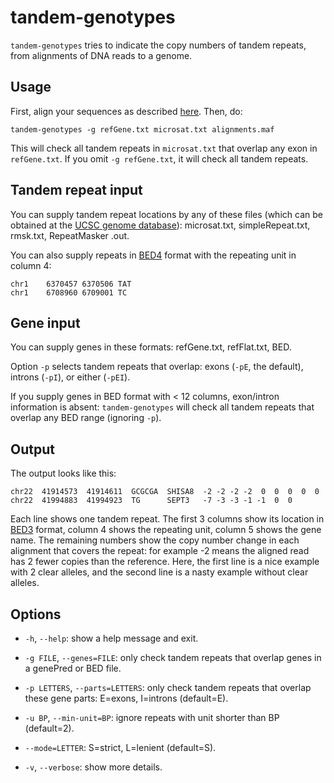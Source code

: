 # tandem-genotypes

`tandem-genotypes` tries to indicate the copy numbers of tandem
repeats, from alignments of DNA reads to a genome.

## Usage

First, align your sequences as described
[here](https://github.com/mcfrith/last-rna/blob/master/last-long-reads.md).
Then, do:

    tandem-genotypes -g refGene.txt microsat.txt alignments.maf

This will check all tandem repeats in `microsat.txt` that overlap any
exon in `refGene.txt`.  If you omit `-g refGene.txt`, it will check
all tandem repeats.

## Tandem repeat input

You can supply tandem repeat locations by any of these files (which
can be obtained at the [UCSC genome
database](http://genome.ucsc.edu/)): microsat.txt, simpleRepeat.txt,
rmsk.txt, RepeatMasker .out.

You can also supply repeats in
[BED4](https://genome.ucsc.edu/FAQ/FAQformat.html#format1) format with
the repeating unit in column 4:

    chr1    6370457 6370506 TAT
    chr1    6708960 6709001 TC

## Gene input

You can supply genes in these formats: refGene.txt, refFlat.txt, BED.

Option `-p` selects tandem repeats that overlap: exons (`-pE`, the
default), introns (`-pI`), or either (`-pEI`).

If you supply genes in BED format with < 12 columns, exon/intron
information is absent: `tandem-genotypes` will check all tandem
repeats that overlap any BED range (ignoring `-p`).

## Output

The output looks like this:

    chr22  41914573  41914611  GCGCGA  SHISA8  -2 -2 -2 -2  0  0  0  0  0
    chr22  41994883  41994923  TG      SEPT3   -7 -3 -3 -1 -1  0  0

Each line shows one tandem repeat.  The first 3 columns show its
location in [BED3](https://genome.ucsc.edu/FAQ/FAQformat.html#format1)
format, column 4 shows the repeating unit, column 5 shows the gene
name.  The remaining numbers show the copy number change in each
alignment that covers the repeat: for example -2 means the aligned
read has 2 fewer copies than the reference.  Here, the first line is a
nice example with 2 clear alleles, and the second line is a nasty
example without clear alleles.

## Options

- `-h`, `--help`: show a help message and exit.

- `-g FILE`, `--genes=FILE`: only check tandem repeats that overlap
  genes in a genePred or BED file.

- `-p LETTERS`, `--parts=LETTERS`: only check tandem repeats that
  overlap these gene parts: E=exons, I=introns (default=E).

- `-u BP`, `--min-unit=BP`: ignore repeats with unit shorter than BP
  (default=2).

- `--mode=LETTER`: S=strict, L=lenient (default=S).

- `-v`, `--verbose`: show more details.
